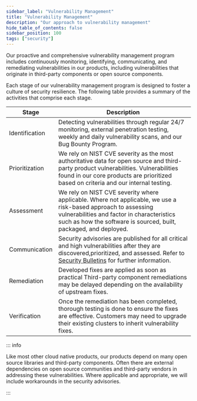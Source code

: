 ```yaml
---
sidebar_label: "Vulnerability Management"
title: "Vulnerability Management"
description: "Our approach to vulnerability management"
hide_table_of_contents: false
sidebar_position: 100
tags: ["security"]
---
```


Our proactive and comprehensive vulnerability management program includes continuously monitoring, identifying,
communicating, and remediating vulnerabilities in our products, including vulnerabilities that originate in third-party
components or open source components.

Each stage of our vulnerability management program is designed to foster a culture of security resilience. The following
table provides a summary of the activities that comprise each stage.

| **Stage**      | **Description**                                                                                                                                                                                                                         |
| -------------- | --------------------------------------------------------------------------------------------------------------------------------------------------------------------------------------------------------------------------------------- |
| Identification | Detecting vulnerabilities through regular 24/7 monitoring, external penetration testing, weekly and daily vulnerability scans, and our Bug Bounty Program.                                                                              |
| Prioritization | We rely on NIST CVE severity as the most authoritative data for open source and third-party product vulnerabilities. Vulnerabilities found in our core products are prioritized based on criteria and our internal testing.             |
| Assessment     | We rely on NIST CVE severity where applicable. Where not applicable, we use a risk-based approach to assessing vulnerabilities and factor in characteristics such as how the software is sourced, built, packaged, and deployed.        |
| Communication  | Security advisories are published for all critical and high vulnerabilities after they are discovered,prioritized, and assessed. Refer to [Security Bulletins](../../security-bulletins/security-bulletins.md) for further information. |
| Remediation    | Developed fixes are applied as soon as practical Third-party component remediations may be delayed depending on the availability of upstream fixes.                                                                                     |
| Verification   | Once the remediation has been completed, thorough testing is done to ensure the fixes are effective. Customers may need to upgrade their existing clusters to inherit vulnerability fixes.                                              |

::: info

Like most other cloud native products, our products depend on many open source libraries and third-party components.
Often there are external dependencies on open source communities and third-party vendors in addressing these
vulnerabilities. Where applicable and appropriate, we will include workarounds in the security advisories.

:::